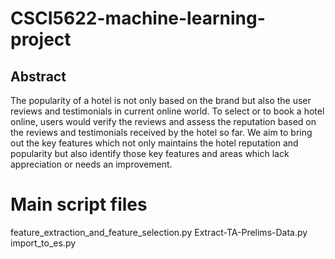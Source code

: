 # CSCI5622-machine-learning-project

## Abstract
The popularity of a hotel is not only based on the brand but also the user reviews and testimonials in current online world. To select or to book a hotel online, users would verify the reviews and assess the reputation based on the reviews and testimonials received by the hotel so far. We aim to bring out the key features which not only maintains the hotel reputation and popularity but also identify those key features and areas which lack appreciation or needs an improvement.

# Main script files 
feature_extraction_and_feature_selection.py
Extract-TA-Prelims-Data.py 
import_to_es.py
